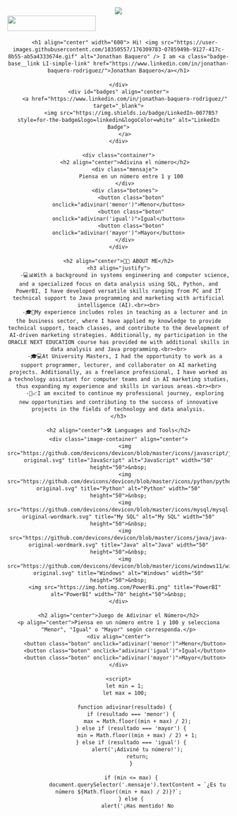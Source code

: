 <!DOCTYPE html>
<html lang="en">
<head>
    <meta charset="UTF-8">
    <meta name="viewport" content="width=device-width, initial-scale=1.0">
    <title>Adivina el número</title>
    <style>
        body {
            font-family: Arial, sans-serif;
        }
        h1 {
            text-align: center;
        }
        .container {
            width: 600px;
            margin: 0 auto;
        }
        .mensaje {
            text-align: center;
            margin-bottom: 10px;
        }
        .botones {
            display: flex;
            justify-content: space-around;
        }
        .boton {
            padding: 10px 20px;
            font-size: 16px;
            cursor: pointer;
            background-color: #007bff;
            color: #fff;
            border: none;
            border-radius: 5px;
        }
        .boton:hover {
            background-color: #0056b3;
        }
    </style>
</head>
<body>
    <div id="header" align="center">
        <img src="https://img.hotimg.com/Portada-Linkedin.png" width="600">
        <div align="left">
            <img src="https://komarev.com/ghpvc/?username=JonnathanBaquero01&color=FFD700" width="200" height="35">
        </div>
        
        <h1 align="center" width="600"> Hi! <img src="https://user-images.githubusercontent.com/18350557/176309783-0785949b-9127-417c-8b55-ab5a4333674e.gif" alt="Jonathan Baquero" /> I am <a class="badge-base__link LI-simple-link" href="https://www.linkedin.com/in/jonathan-baquero-rodriguez/">Jonathan Baquero</a></h1>

    </div>
    <div id="badges" align="center">
        <a href="https://www.linkedin.com/in/jonathan-baquero-rodriguez/" target="_blank">
            <img src="https://img.shields.io/badge/LinkedIn-0077B5?style=for-the-badge&logo=linkedin&logoColor=white" alt="LinkedIn Badge">
        </a>
    </div>

    <div class="container">
        <h2 align="center">Adivina el número</h2>
        <div class="mensaje">
            Piensa en un número entre 1 y 100
        </div>
        <div class="botones">
            <button class="boton" onclick="adivinar('menor')">Menor</button>
            <button class="boton" onclick="adivinar('igual')">Igual</button>
            <button class="boton" onclick="adivinar('mayor')">Mayor</button>
        </div>
    </div>

    <h2 align="center">🧑‍💻 ABOUT ME</h2>
    <h3 align="justify">
        -💻📊With a background in systems engineering and computer science, and a specialized focus on data analysis using SQL, Python, and PowerBI, I have developed versatile skills ranging from PC and IT technical support to Java programming and marketing with artificial intelligence (AI).<br><br>
        -🎓💼My experience includes roles in teaching as a lecturer and in the business sector, where I have applied my knowledge to provide technical support, teach classes, and contribute to the development of AI-driven marketing strategies. Additionally, my participation in the ORACLE NEXT EDUCATION course has provided me with additional skills in data analysis and Java programming.<br><br>
        -🎓💻At University Masters, I had the opportunity to work as a support programmer, lecturer, and collaborator on AI marketing projects. Additionally, as a freelance professional, I have worked as a technology assistant for computer teams and in AI marketing studies, thus expanding my experience and skills in various areas.<br><br>
        -🚀📈I am excited to continue my professional journey, exploring new opportunities and contributing to the success of innovative projects in the fields of technology and data analysis.
    </h3>

    <h2 align="center">🛠️ Languages and Tools</h2>
    <div class="image-container" align="center">
        <img src="https://github.com/devicons/devicon/blob/master/icons/javascript/javascript-original.svg" title="JavaScript" alt="JavaScript" width="50" height="50">&nbsp;
        <img src="https://github.com/devicons/devicon/blob/master/icons/python/python-original.svg" title="Python" alt="Python" width="50" height="50">&nbsp;
        <img src="https://github.com/devicons/devicon/blob/master/icons/mysql/mysql-original-wordmark.svg" title="My SQL" alt="My SQL" width="50" height="50">&nbsp;
        <img src="https://github.com/devicons/devicon/blob/master/icons/java/java-original-wordmark.svg" title="Java" alt="Java" width="50" height="50">&nbsp;
        <img src="https://github.com/devicons/devicon/blob/master/icons/windows11/windows11-original.svg" title="Windows" alt="Windows" width="50" height="50">&nbsp;
        <img src="https://img.hotimg.com/PowerBi.png" title="PowerBI" alt="PowerBI" width="70" height="50">&nbsp;
    </div>

    <h2 align="center">Juego de Adivinar el Número</h2>
    <p align="center">Piensa en un número entre 1 y 100 y selecciona "Menor", "Igual" o "Mayor" según corresponda.</p>
    <div align="center">
        <button class="boton" onclick="adivinar('menor')">Menor</button>
        <button class="boton" onclick="adivinar('igual')">Igual</button>
        <button class="boton" onclick="adivinar('mayor')">Mayor</button>
    </div>

    <script>
        let min = 1;
        let max = 100;

        function adivinar(resultado) {
            if (resultado === 'menor') {
                max = Math.floor((min + max) / 2);
            } else if (resultado === 'mayor') {
                min = Math.floor((min + max) / 2) + 1;
            } else if (resultado === 'igual') {
                alert('¡Adiviné tu número!');
                return;
            }

            if (min <= max) {
                document.querySelector('.mensaje').textContent = `¿Es tu número ${Math.floor((min + max) / 2)}?`;
            } else {
                alert('¡Has mentido! No
